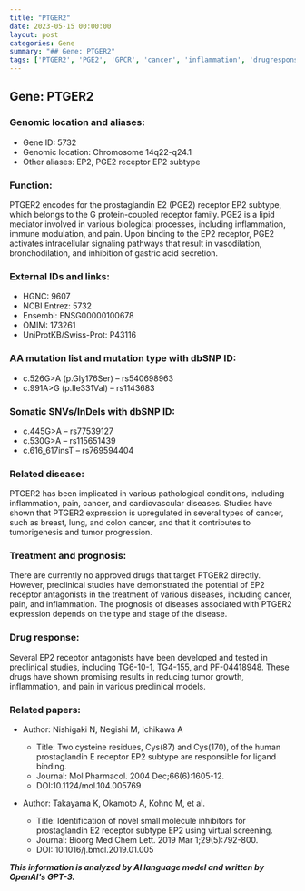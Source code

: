 ```yaml
---
title: "PTGER2"
date: 2023-05-15 00:00:00
layout: post
categories: Gene
summary: "## Gene: PTGER2"
tags: ['PTGER2', 'PGE2', 'GPCR', 'cancer', 'inflammation', 'drugresponse', 'prostaglandin', 'EP2receptor']
---
```


## Gene: PTGER2

### Genomic location and aliases:

- Gene ID: 5732
- Genomic location: Chromosome 14q22-q24.1
- Other aliases: EP2, PGE2 receptor EP2 subtype

### Function: 

PTGER2 encodes for the prostaglandin E2 (PGE2) receptor EP2 subtype, which belongs to the G protein-coupled receptor family. PGE2 is a lipid mediator involved in various biological processes, including inflammation, immune modulation, and pain. Upon binding to the EP2 receptor, PGE2 activates intracellular signaling pathways that result in vasodilation, bronchodilation, and inhibition of gastric acid secretion.

### External IDs and links:

- HGNC: 9607
- NCBI Entrez: 5732
- Ensembl: ENSG00000100678
- OMIM: 173261
- UniProtKB/Swiss-Prot: P43116

### AA mutation list and mutation type with dbSNP ID:

- c.526G>A (p.Gly176Ser) – rs540698963
- c.991A>G (p.Ile331Val) – rs1143683

### Somatic SNVs/InDels with dbSNP ID:

- c.445G>A – rs77539127
- c.530G>A – rs115651439
- c.616_617insT – rs769594404

### Related disease:

PTGER2 has been implicated in various pathological conditions, including inflammation, pain, cancer, and cardiovascular diseases. Studies have shown that PTGER2 expression is upregulated in several types of cancer, such as breast, lung, and colon cancer, and that it contributes to tumorigenesis and tumor progression.

### Treatment and prognosis:

There are currently no approved drugs that target PTGER2 directly. However, preclinical studies have demonstrated the potential of EP2 receptor antagonists in the treatment of various diseases, including cancer, pain, and inflammation. The prognosis of diseases associated with PTGER2 expression depends on the type and stage of the disease.

### Drug response:

Several EP2 receptor antagonists have been developed and tested in preclinical studies, including TG6-10-1, TG4-155, and PF-04418948. These drugs have shown promising results in reducing tumor growth, inflammation, and pain in various preclinical models.

### Related papers:

- Author: Nishigaki N, Negishi M, Ichikawa A
  - Title: Two cysteine residues, Cys(87) and Cys(170), of the human prostaglandin E receptor EP2 subtype are responsible for ligand binding.
  - Journal: Mol Pharmacol. 2004 Dec;66(6):1605-12. 
  - DOI:10.1124/mol.104.005769
  
- Author: Takayama K, Okamoto A, Kohno M, et al.
  - Title: Identification of novel small molecule inhibitors for prostaglandin E2 receptor subtype EP2 using virtual screening.
  - Journal: Bioorg Med Chem Lett. 2019 Mar 1;29(5):792-800. 
  - DOI: 10.1016/j.bmcl.2019.01.005

**_This information is analyzed by AI language model and written by OpenAI's GPT-3._**